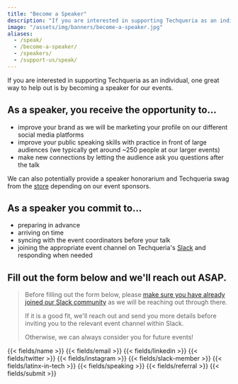 ```yaml
---
title: "Become a Speaker"
description: "If you are interested in supporting Techqueria as an individual, one great way to help out is by becoming a speaker."
image: "/assets/img/banners/become-a-speaker.jpg"
aliases:
  - /speak/
  - /become-a-speaker/
  - /speakers/
  - /support-us/speak/
---
```


If you are interested in supporting Techqueria as an individual, one great way to help out is by becoming a speaker for our events.

## As a speaker, you receive the opportunity to...

- improve your brand as we will be marketing your profile on our different social media platforms
- improve your public speaking skills with practice in front of large audiences (we typically get around ~250 people at our larger events)
- make new connections by letting the audience ask you questions after the talk

We can also potentially provide a speaker honorarium and Techqueria swag from the [store](/shop/) depending on our event sponsors.

## As a speaker you commit to...

- preparing in advance
- arriving on time
- syncing with the event coordinators before your talk
- joining the appropriate event channel on Techqueria's [Slack](/slack) and responding when needed

## Fill out the form below and we'll reach out ASAP.

> Before filling out the form below, please [make sure you have already joined our Slack community](/communities/slack/) as we will be reaching out through there.
>
> If it is a good fit, we'll reach out and send you more details before inviting you to the relevant event channel within Slack.
>
> Otherwise, we can always consider you for future events!

<form name="Speak" method="POST" data-netlify-recaptcha="true" data-netlify="true" class="form--centered" action="/success/">
  <input type="hidden" aria-label="Subject" name="_subject" value="Techqueria - Become a Speaker">
  {{< fields/name >}}
  {{< fields/email >}}
  {{< fields/linkedin >}}
  {{< fields/twitter >}}
  {{< fields/instagram >}}
  {{< fields/slack-member >}}
  {{< fields/latinx-in-tech >}}
  {{< fields/speaking >}}
  {{< fields/referral >}}
  {{< fields/submit >}}
</form>
